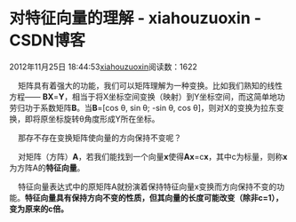 # 对特征向量的理解 - xiahouzuoxin - CSDN博客





2012年11月25日 18:44:53[xiahouzuoxin](https://me.csdn.net/xiahouzuoxin)阅读数：1622








    矩阵具有着强大的功能，我们可以矩阵理解为一种变换。比如我们熟知的线性方程—— **BX**=**Y**，相当于将X坐标空间变换（映射）到Y坐标空间，而这简单地功劳归功于系数矩阵**B**。当**B**=[cos θ, sin θ; -sin θ, cos θ]，则对X的变换为拉东变换，即将原坐标旋转θ角度形成Y所在坐标。

    那存不存在变换矩阵使向量的方向保持不变呢？

    对矩阵（方阵）**A**，若我们能找到一个向量**x**使得**Ax**=c**x**，其中c为标量，则称**x**为方阵A的**特征向量**。

    特征向量表达式中的原矩阵A就扮演着保持特征向量x变换而方向保持不变的功能。**特征向量具有保持方向不变的性质，但其向量的长度可能改变（除非c=1），变为原来的c倍。**



